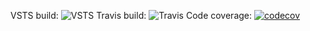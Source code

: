
VSTS build: ![VSTS](https://iniwrapper.visualstudio.com/_apis/public/build/definitions/9232e33a-db8d-4617-a1b1-8cf3ce4c88f5/3/badge)
Travis build: ![Travis](https://travis-ci.org/Szpi/IniWrapper.svg?branch=master)
Code coverage: [![codecov](https://codecov.io/gh/Szpi/IniWrapper/branch/master/graph/badge.svg)](https://codecov.io/gh/Szpi/IniWrapper)
